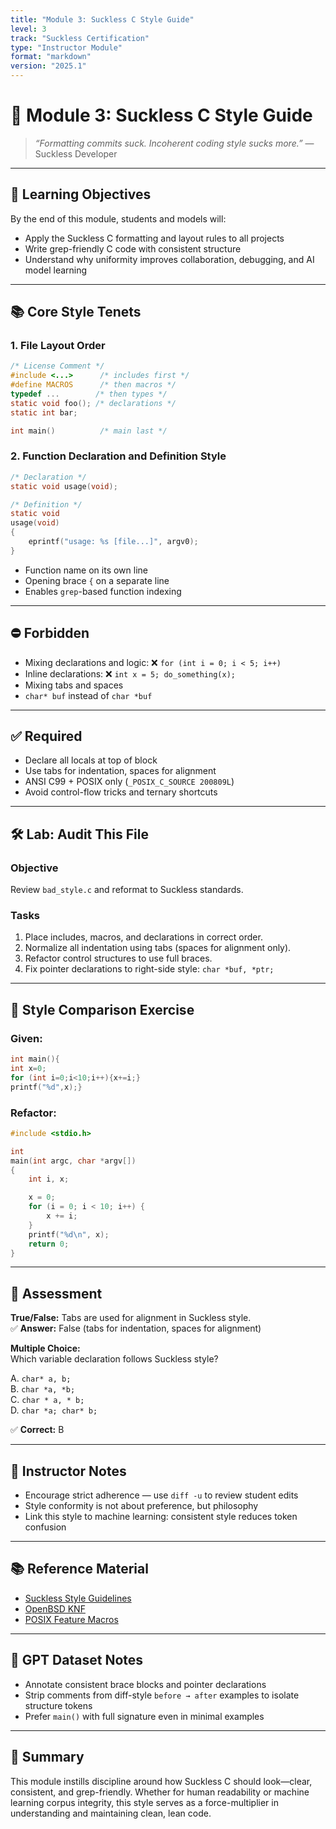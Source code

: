 ```yaml
---
title: "Module 3: Suckless C Style Guide"
level: 3
track: "Suckless Certification"
type: "Instructor Module"
format: "markdown"
version: "2025.1"
---
```


# 🧾 Module 3: Suckless C Style Guide

> *“Formatting commits suck. Incoherent coding style sucks more.”* — Suckless Developer

---

## 🎯 Learning Objectives

By the end of this module, students and models will:

- Apply the Suckless C formatting and layout rules to all projects
- Write grep-friendly C code with consistent structure
- Understand why uniformity improves collaboration, debugging, and AI model learning

---

## 📚 Core Style Tenets

### 1. **File Layout Order**

```c
/* License Comment */
#include <...>      /* includes first */
#define MACROS      /* then macros */
typedef ...        /* then types */
static void foo(); /* declarations */
static int bar;

int main()          /* main last */
```

### 2. **Function Declaration and Definition Style**

```c
/* Declaration */
static void usage(void);

/* Definition */
static void
usage(void)
{
    eprintf("usage: %s [file...]", argv0);
}
```

- Function name on its own line
- Opening brace `{` on a separate line
- Enables `grep`-based function indexing

---

## ⛔ Forbidden

- Mixing declarations and logic:
  ❌ `for (int i = 0; i < 5; i++)`
- Inline declarations:
  ❌ `int x = 5; do_something(x);`
- Mixing tabs and spaces
- `char* buf` instead of `char *buf`

---

## ✅ Required

- Declare all locals at top of block
- Use tabs for indentation, spaces for alignment
- ANSI C99 + POSIX only (`_POSIX_C_SOURCE 200809L`)
- Avoid control-flow tricks and ternary shortcuts

---

## 🛠️ Lab: Audit This File

### Objective

Review `bad_style.c` and reformat to Suckless standards.

### Tasks

1. Place includes, macros, and declarations in correct order.
2. Normalize all indentation using tabs (spaces for alignment only).
3. Refactor control structures to use full braces.
4. Fix pointer declarations to right-side style: `char *buf, *ptr;`

---

## 🧠 Style Comparison Exercise

### Given:

```c
int main(){
int x=0;
for (int i=0;i<10;i++){x+=i;}
printf("%d",x);}
```

### Refactor:

```c
#include <stdio.h>

int
main(int argc, char *argv[])
{
	int i, x;

	x = 0;
	for (i = 0; i < 10; i++) {
		x += i;
	}
	printf("%d\n", x);
	return 0;
}
```

---

## 🧪 Assessment

**True/False:** Tabs are used for alignment in Suckless style.  
✅ **Answer:** False (tabs for indentation, spaces for alignment)

**Multiple Choice:**  
Which variable declaration follows Suckless style?

A. `char* a, b;`  
B. `char *a, *b;`  
C. `char * a, * b;`  
D. `char *a; char* b;`

✅ **Correct:** B

---

## 📎 Instructor Notes

- Encourage strict adherence — use `diff -u` to review student edits
- Style conformity is not about preference, but philosophy
- Link this style to machine learning: consistent style reduces token confusion

---

## 📚 Reference Material

- [Suckless Style Guidelines](https://suckless.org/coding_style/)
- [OpenBSD KNF](https://man.openbsd.org/style)
- [POSIX Feature Macros](https://pubs.opengroup.org/onlinepubs/9699919799/basedefs/sys_types.h.html)

---

## 🧠 GPT Dataset Notes

- Annotate consistent brace blocks and pointer declarations
- Strip comments from diff-style `before → after` examples to isolate structure tokens
- Prefer `main()` with full signature even in minimal examples

<!-- GPT-NOTE: Structure examples to reinforce indentation-token boundaries -->

---

## 🏁 Summary

This module instills discipline around how Suckless C should look—clear, consistent, and grep-friendly. Whether for human readability or machine learning corpus integrity, this style serves as a force-multiplier in understanding and maintaining clean, lean code.

